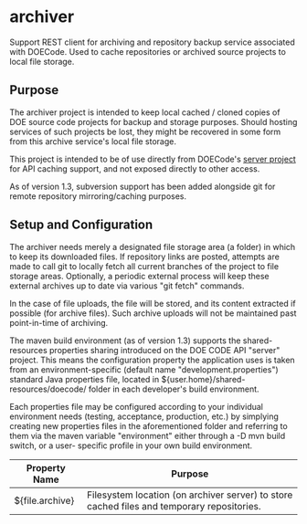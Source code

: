 # archiver
Support REST client for archiving and repository backup service associated with DOECode. Used to cache repositories or archived
source projects to local file storage.

## Purpose
The archiver project is intended to keep local cached / cloned copies of DOE source code projects for backup and storage purposes.
Should hosting services of such projects be lost, they might be recovered in some form from this archive service's local file storage.

This project is intended to be of use directly from DOECode's [server project](https://github.com/doecode/server) for API caching
support, and not exposed directly to other access.

As of version 1.3, subversion support has been added alongside git for remote
repository mirroring/caching purposes.

## Setup and Configuration
The archiver needs merely a designated file storage area (a folder) in which
to keep its downloaded files.  If repository links are posted, attempts are
made to call git to locally fetch all current branches of the project to 
file storage areas.  Optionally, a periodic external process will keep these
external archives up to date via various "git fetch" commands.

In the case of file uploads, the file will be stored,
and its content extracted if possible (for archive files).  Such archive uploads will not be maintained past point-in-time of archiving.

The maven build environment (as of version 1.3) supports the shared-resources
properties sharing introduced on the DOE CODE API "server" project.  This
means the configuration property the application uses is taken from an 
environment-specific (default name "development.properties") standard Java
properties file, located in ${user.home}/shared-resources/doecode/ folder in
each developer's build environment.

Each properties file may be configured according to your individual environment
needs (testing, acceptance, production, etc.) by simplying creating new
properties files in the aforementioned folder and referring to them via the
maven variable "environment" either through a -D mvn build switch, or a user-
specific profile in your own build environment.

| Property Name | Purpose |
| --- | --- |
| ${file.archive} | Filesystem location (on archiver server) to store cached files and temporary repositories. |

